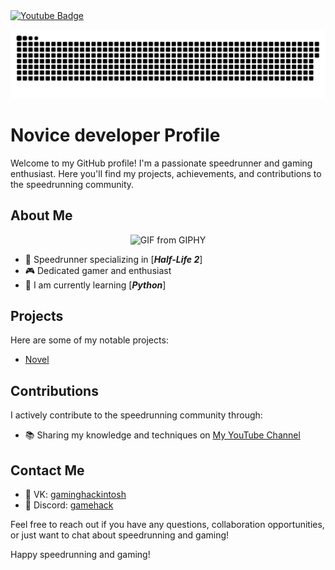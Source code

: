 <div id="badges">
  <a href="https://www.youtube.com/channel/UCrKASsAjc_J-ANMUw-ui6iA">
    <img src="https://img.shields.io/badge/YouTube-red?style=for-the-badge&logo=youtube&logoColor=white" alt="Youtube Badge"/>
  </a>
</div>

<p align="center">
  <img src="https://github.com/GamingHackintosh/GamingHackintosh/blob/main/github-snake.svg" alt="GitHub Snake Animation" />
</p>




# Novice developer Profile

Welcome to my GitHub profile! I'm a passionate speedrunner and gaming enthusiast. Here you'll find my projects, achievements, and contributions to the speedrunning community.

## About Me

<p align="center">
  <img src="https://media.giphy.com/media/Qo2dupDib32rkTY4hX/giphy.gif" alt="GIF from GIPHY" autoplay loop>
</p>
<p align="center">
  <a href="https://giphy.com/gifs/siwaOnlineGmbH-siwa-siwi-hagenberg-3kPDmoWdBpQPNhCnUG"></a>
</p>





- 💨 Speedrunner specializing in [***Half-Life 2***]
- 🎮 Dedicated gamer and enthusiast
- 🌱 I am currently learning [***Python***]



## Projects

Here are some of my notable projects:

- [Novel](https://github.com/GamingHackintosh/Half-Life-2-Episode-One---Blamod)

## Contributions

I actively contribute to the speedrunning community through:

- 📚 Sharing my knowledge and techniques on [My YouTube Channel]([https://www.youtube.com/channel/UCrKASsAjc_J-ANMUw-ui6iA])


## Contact Me

- 📧 VK: [gaminghackintosh](https://vk.com/gaminghackintosh)
- 💬 Discord: [gamehack](https://discord.com/invite/dgxrRMsmjG)

Feel free to reach out if you have any questions, collaboration opportunities, or just want to chat about speedrunning and gaming!


Happy speedrunning and gaming!
